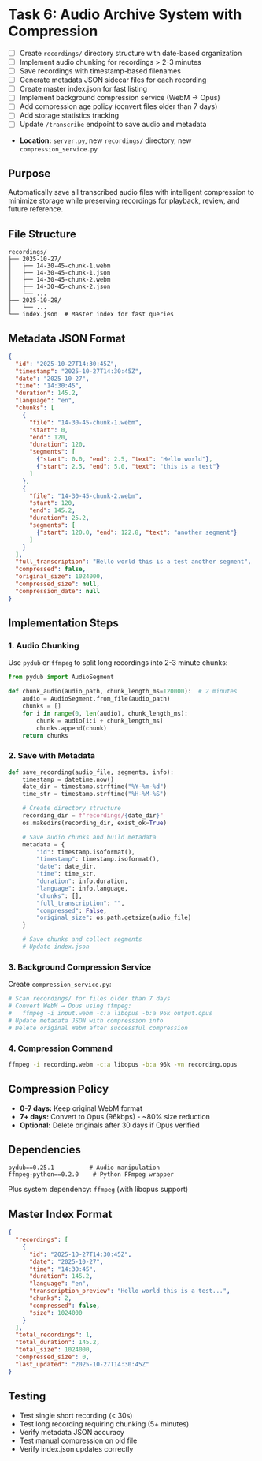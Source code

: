 # Task 6: Audio Archive System with Compression

- [ ] Create `recordings/` directory structure with date-based organization
- [ ] Implement audio chunking for recordings > 2-3 minutes
- [ ] Save recordings with timestamp-based filenames
- [ ] Generate metadata JSON sidecar files for each recording
- [ ] Create master index.json for fast listing
- [ ] Implement background compression service (WebM → Opus)
- [ ] Add compression age policy (convert files older than 7 days)
- [ ] Add storage statistics tracking
- [ ] Update `/transcribe` endpoint to save audio and metadata
- **Location:** `server.py`, new `recordings/` directory, new `compression_service.py`

## Purpose
Automatically save all transcribed audio files with intelligent compression to minimize storage while preserving recordings for playback, review, and future reference.

## File Structure
```
recordings/
├── 2025-10-27/
│   ├── 14-30-45-chunk-1.webm
│   ├── 14-30-45-chunk-1.json
│   ├── 14-30-45-chunk-2.webm
│   ├── 14-30-45-chunk-2.json
│   └── ...
├── 2025-10-28/
│   └── ...
└── index.json  # Master index for fast queries
```

## Metadata JSON Format
```json
{
  "id": "2025-10-27T14:30:45Z",
  "timestamp": "2025-10-27T14:30:45Z",
  "date": "2025-10-27",
  "time": "14:30:45",
  "duration": 145.2,
  "language": "en",
  "chunks": [
    {
      "file": "14-30-45-chunk-1.webm",
      "start": 0,
      "end": 120,
      "duration": 120,
      "segments": [
        {"start": 0.0, "end": 2.5, "text": "Hello world"},
        {"start": 2.5, "end": 5.0, "text": "this is a test"}
      ]
    },
    {
      "file": "14-30-45-chunk-2.webm",
      "start": 120,
      "end": 145.2,
      "duration": 25.2,
      "segments": [
        {"start": 120.0, "end": 122.8, "text": "another segment"}
      ]
    }
  ],
  "full_transcription": "Hello world this is a test another segment",
  "compressed": false,
  "original_size": 1024000,
  "compressed_size": null,
  "compression_date": null
}
```

## Implementation Steps

### 1. Audio Chunking
Use `pydub` or `ffmpeg` to split long recordings into 2-3 minute chunks:
```python
from pydub import AudioSegment

def chunk_audio(audio_path, chunk_length_ms=120000):  # 2 minutes
    audio = AudioSegment.from_file(audio_path)
    chunks = []
    for i in range(0, len(audio), chunk_length_ms):
        chunk = audio[i:i + chunk_length_ms]
        chunks.append(chunk)
    return chunks
```

### 2. Save with Metadata
```python
def save_recording(audio_file, segments, info):
    timestamp = datetime.now()
    date_dir = timestamp.strftime("%Y-%m-%d")
    time_str = timestamp.strftime("%H-%M-%S")

    # Create directory structure
    recording_dir = f"recordings/{date_dir}"
    os.makedirs(recording_dir, exist_ok=True)

    # Save audio chunks and build metadata
    metadata = {
        "id": timestamp.isoformat(),
        "timestamp": timestamp.isoformat(),
        "date": date_dir,
        "time": time_str,
        "duration": info.duration,
        "language": info.language,
        "chunks": [],
        "full_transcription": "",
        "compressed": False,
        "original_size": os.path.getsize(audio_file)
    }

    # Save chunks and collect segments
    # Update index.json
```

### 3. Background Compression Service
Create `compression_service.py`:
```python
# Scan recordings/ for files older than 7 days
# Convert WebM → Opus using ffmpeg:
#   ffmpeg -i input.webm -c:a libopus -b:a 96k output.opus
# Update metadata JSON with compression info
# Delete original WebM after successful compression
```

### 4. Compression Command
```bash
ffmpeg -i recording.webm -c:a libopus -b:a 96k -vn recording.opus
```

## Compression Policy
- **0-7 days:** Keep original WebM format
- **7+ days:** Convert to Opus (96kbps) - ~80% size reduction
- **Optional:** Delete originals after 30 days if Opus verified

## Dependencies
```
pydub==0.25.1          # Audio manipulation
ffmpeg-python==0.2.0    # Python FFmpeg wrapper
```

Plus system dependency: `ffmpeg` (with libopus support)

## Master Index Format
```json
{
  "recordings": [
    {
      "id": "2025-10-27T14:30:45Z",
      "date": "2025-10-27",
      "time": "14:30:45",
      "duration": 145.2,
      "language": "en",
      "transcription_preview": "Hello world this is a test...",
      "chunks": 2,
      "compressed": false,
      "size": 1024000
    }
  ],
  "total_recordings": 1,
  "total_duration": 145.2,
  "total_size": 1024000,
  "compressed_size": 0,
  "last_updated": "2025-10-27T14:30:45Z"
}
```

## Testing
- Test single short recording (< 30s)
- Test long recording requiring chunking (5+ minutes)
- Verify metadata JSON accuracy
- Test manual compression on old file
- Verify index.json updates correctly
